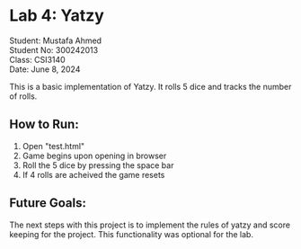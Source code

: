 # Lab 4: Yatzy

Student: Mustafa Ahmed\
Student No: 300242013\
Class: CSI3140\
Date: June 8, 2024

This is a basic implementation of Yatzy. It rolls 5 dice and tracks the number of rolls.

## How to Run:

1. Open "test.html"
2. Game begins upon opening in browser
3. Roll the 5 dice by pressing the space bar
4. If 4 rolls are acheived the game resets

## Future Goals:

The next steps with this project is to implement the rules of yatzy and score keeping for the project. This functionality was optional for the lab.
